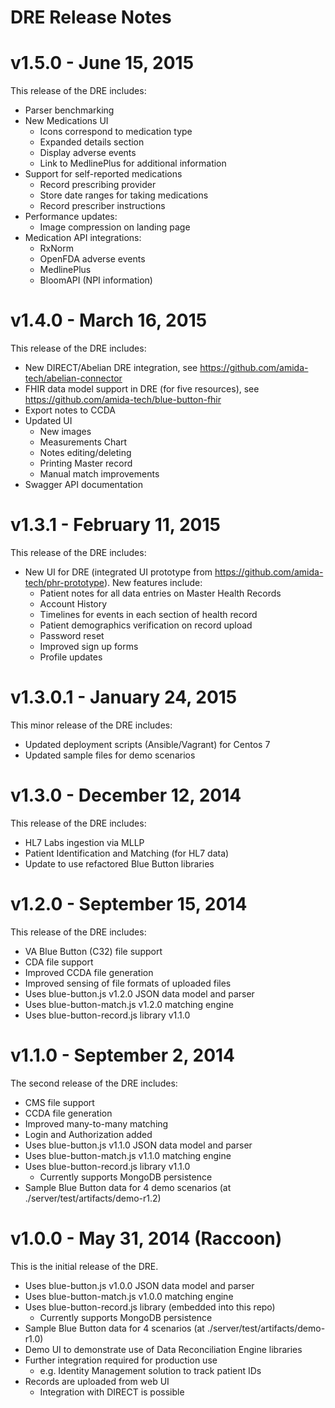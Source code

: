 # DRE Release Notes

# v1.5.0 - June 15, 2015

This release of the DRE includes:

- Parser benchmarking
- New Medications UI
    - Icons correspond to medication type
    - Expanded details section
    - Display adverse events
    - Link to MedlinePlus for additional information
- Support for self-reported medications
    - Record prescribing provider
    - Store date ranges for taking medications
    - Record prescriber instructions
- Performance updates:
    - Image compression on landing page
- Medication API integrations:
    - RxNorm
    - OpenFDA adverse events
    - MedlinePlus
    - BloomAPI (NPI information)

# v1.4.0 - March 16, 2015

This release of the DRE includes:

- New DIRECT/Abelian DRE integration, see https://github.com/amida-tech/abelian-connector
- FHIR data model support in DRE (for five resources), see https://github.com/amida-tech/blue-button-fhir
- Export notes to CCDA
- Updated UI
    - New images
    - Measurements Chart
    - Notes editing/deleting
    - Printing Master record
    - Manual match improvements
- Swagger API documentation

# v1.3.1 - February 11, 2015

This release of the DRE includes:

- New UI for DRE (integrated UI prototype from https://github.com/amida-tech/phr-prototype). New features include:
    - Patient notes for all data entries on Master Health Records
    - Account History
    - Timelines for events in each section of health record
    - Patient demographics verification on record upload
    - Password reset
    - Improved sign up forms
    - Profile updates

# v1.3.0.1 - January 24, 2015

This minor release of the DRE includes:

- Updated deployment scripts (Ansible/Vagrant) for Centos 7
- Updated sample files for demo scenarios

# v1.3.0 - December 12, 2014

This release of the DRE includes:

- HL7 Labs ingestion via MLLP
- Patient Identification and Matching (for HL7 data)
- Update to use refactored Blue Button libraries


# v1.2.0 - September 15, 2014

This release of the DRE includes:

- VA Blue Button (C32) file support
- CDA file support
- Improved CCDA file generation
- Improved sensing of file formats of uploaded files
- Uses blue-button.js v1.2.0 JSON data model and parser
- Uses blue-button-match.js v1.2.0 matching engine
- Uses blue-button-record.js library v1.1.0


# v1.1.0 - September 2, 2014

The second release of the DRE includes:

- CMS file support
- CCDA file generation
- Improved many-to-many matching
- Login and Authorization added
- Uses blue-button.js v1.1.0 JSON data model and parser
- Uses blue-button-match.js v1.1.0 matching engine
- Uses blue-button-record.js library v1.1.0
	- Currently supports MongoDB persistence
- Sample Blue Button data for 4 demo scenarios (at ./server/test/artifacts/demo-r1.2)

# v1.0.0 - May 31, 2014 (Raccoon)

This is the initial release of the DRE.

- Uses blue-button.js v1.0.0 JSON data model and parser
- Uses blue-button-match.js v1.0.0 matching engine
- Uses blue-button-record.js library (embedded into this repo)
	- Currently supports MongoDB persistence
- Sample Blue Button data for 4 scenarios (at ./server/test/artifacts/demo-r1.0)
- Demo UI to demonstrate use of Data Reconciliation Engine libraries
- Further integration required for production use
	- e.g. Identity Management solution to track patient IDs
- Records are uploaded from web UI
	- Integration with DIRECT is possible
